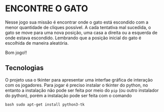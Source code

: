 # ENCONTRE O GATO

Nesse jogo sua missão é encontrar onde o gato está escondido com a menor
quantidade de cliques possível. A cada tentativa mal sucedida, o gato se
move para uma nova posição, uma casa a direita ou a esquerda de onde estava
escondido. Lembrando que a posição inicial do gato é escolhida de maneira
aleatória. 

Bom jogo!!

## Tecnologias
O projeto usa o tkinter para apresentar uma interfae gráfica de interação com os jogadores.
Para jogar é preciso instalar o tkinter do python, no entanto a instalação não pode ser
feita por meio do ```pip``` (ou outro instalador do python), porém a instalação pode ser feita
com o comando

```bash sudo apt-get install python3-tk```
